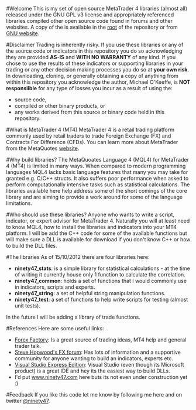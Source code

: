 #Welcome
This is my set of open source MetaTrader 4 libraries (almost all) released under the GNU GPL v3 license and 
appropriately referenced libraries compiled other open source code found in forums and other websites. A copy of the is available in the [root](https://github.com/ninety47/mt4-libs/blob/master/gpl.txt) of the repository or from 
[GNU website](http://www.gnu.org/licenses/gpl.txt).

#Disclaimer
Trading is inherently risky. If you use these libraries or any of the source code or indicators in this repository 
you do so acknowledging they are provided **AS-IS** and **WITH NO WARRANTY** of any kind. If you chose to use the
results of these indicators or supporting libraries in your trading or any other decision making processes you do so 
at **your own risk**. In downloading, cloning, or generally obtaining a copy of anything from within this repository 
you acknowledge the author, Michael O'Keeffe, is **NOT responsilble** for any type of losses you incur as a result of 
using the:
* source code, 
* compiled or other binary products, or 
* any works derived from this source or binary code held in this repository.

#What is MetaTrader 4 (MT4)
MetaTrader 4 is a retail trading platform commonly used by retail traders to trade Foreign Exchange (FX) and Contracts
For Difference (CFDs). You can learn more about MetaTrader from the MetaQuotes 
[website](http://www.metaquotes.net/).

#Why build libraries?
The MetaQuoates Language 4 (MQL4) for MetaTrader 4 (MT4) is limited in many ways. When compared to modern
programming languages MQL4 lacks basic language features that many you may take for granted e.g. C/C++ structs. It also
suffers poor performance when asked to perform computationally intensive tasks such as statistical calculations. The
libraries available here help address some of the short comings of the core library and are aiming to provide a work
around for some of the language limitations.

#Who should use these libraries?
Anyone who wants to write a script, indicator, or expert advisor for MetaTrader 4. Naturally you will at least need to
know MQL4, how to install the libraries and indicators into your MT4 platform. I will be add the C++ code for some of the available functions but will make sure a DLL is available for download if you don't know C++ or how to build the DLL files.

#The libraries
As of 15/10/2012 there are four libraries here:
* **ninety47_stats**: is a simple library for statistical calculations - at the time of writing it currently house only 1 function to calculate the correlation.
* **ninety47_common**: holds a set of functions that I would commonly use in indicators, scripts and experts.
* **ninety47_string**: a set of helpful string manipulation functions.
* **ninety47_test**: a set of functions to help write scripts for testing (almost unit tests).

In the future I will be adding a library of trade functions.

#References
Here are some useful links:
* [Forex Factory](http://wwwforexfactory.com): Is a great source of trading ideas, MT4 help and general trader talk.
* [Steve Hopwood's FX forum](http://www.stevehopwoodforex.com/): Has lots of information and a supportive community for anyone wanting to build an indicators, experts etc.
* [Visual Studio Express Edition](http://www.microsoft.com/visualstudio/eng/products/visual-studio-express-products): Visual Studio (even though its Microsoft product) is a great IDE and hey its the easiest way to build DLLs.
* I'd put www.ninety47.com here buts its not even under construction yet :)

#Feedback
If you like this code let me know by following me here and on twitter [@ninety47](https://twitter.com/ninety47).

